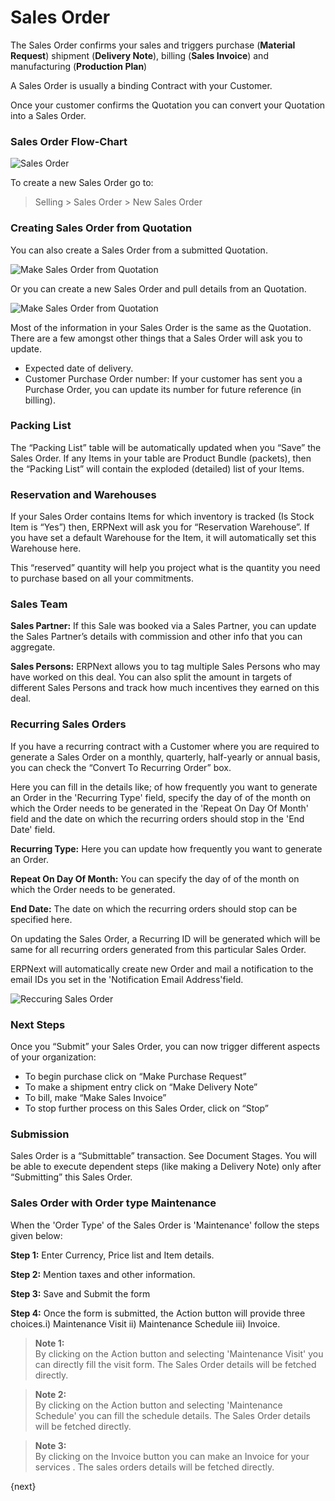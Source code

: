 # Sales Order

The Sales Order confirms your sales and triggers purchase (**Material
Request**) shipment (**Delivery Note**), billing (**Sales Invoice**) and
manufacturing (**Production Plan**)

A Sales Order is usually a binding Contract with your Customer.

Once your customer confirms the Quotation you can convert your Quotation into
a Sales Order.

### Sales Order Flow-Chart

![Sales Order](assets/old_images/erpnext/sales-order-f.jpg)

To create a new Sales Order go to:

> Selling > Sales Order > New Sales Order

### Creating Sales Order from Quotation

You can also create a Sales Order from a submitted Quotation.

<img class="screenshot" alt="Make Sales Order from Quotation" src="assets/img/selling/make-SO-from-quote.png">

Or you can create a new Sales Order and pull details from an Quotation.

<img class="screenshot" alt="Make Sales Order from Quotation" src="assets/img/selling/make-so.gif">

Most of the information in your Sales Order is the same as the Quotation.
There are a few amongst other things that a Sales Order will ask you to
update.

  * Expected date of delivery.
  * Customer Purchase Order number: If your customer has sent you a Purchase Order, you can update its number for future reference (in billing).

### Packing List

The “Packing List” table will be automatically updated when you “Save” the
Sales Order. If any Items in your table are Product Bundle (packets), then the
“Packing List” will contain the exploded (detailed) list of your Items.

### Reservation and Warehouses

If your Sales Order contains Items for which inventory is tracked (Is Stock
Item is “Yes”) then, ERPNext will ask you for “Reservation Warehouse”. If you
have set a default Warehouse for the Item, it will automatically set this
Warehouse here.

This “reserved” quantity will help you project what is the quantity you need
to purchase based on all your commitments.

### Sales Team

**Sales Partner:** If this Sale was booked via a Sales Partner, you can update the Sales Partner’s details with commission and other info that you can aggregate.

**Sales Persons:** ERPNext allows you to tag multiple Sales Persons who may have worked on this deal. You can also split the amount in targets of different Sales Persons and track how much incentives they earned on this deal.

### Recurring Sales Orders

If you have a recurring contract with a Customer where you are required to generate a Sales Order on a monthly, quarterly, half-yearly or annual basis, you can check the “Convert To Recurring Order” box. 

Here you can fill in the details like; of how frequently you want to generate an Order in the 'Recurring Type' field, specify the day of of the month on which the Order needs to be generated in the 'Repeat On Day Of Month' field and the date on which the recurring orders should stop in the 'End Date' field.

**Recurring Type:** Here you can update how frequently you want to generate an Order.

**Repeat On Day Of Month:** You can specify the day of of the month on which the Order needs to be generated.

**End Date:** The date on which the recurring orders should stop can be specified here.

On updating the Sales Order, a Recurring ID will be generated which will be same for all recurring orders generated from this particular Sales Order.

ERPNext will automatically create new Order and mail a notification to the email IDs you set in the 'Notification Email Address'field.

<img class="screenshot" alt="Reccuring Sales Order" src="assets/img/selling/recurring-sales-order.png">

### Next Steps

Once you “Submit” your Sales Order, you can now trigger different aspects of
your organization:

  * To begin purchase click on “Make Purchase Request”
  * To make a shipment entry click on “Make Delivery Note”
  * To bill, make “Make Sales Invoice”
  * To stop further process on this Sales Order, click on “Stop”

### Submission

Sales Order is a “Submittable” transaction. See Document Stages. You will be
able to execute dependent steps (like making a Delivery Note) only after
“Submitting” this Sales Order.

### Sales Order with Order type Maintenance

When the 'Order Type' of the Sales Order is 'Maintenance' follow the steps
given below:

__Step 1:__ Enter Currency, Price list and Item details.

__Step 2:__ Mention taxes and other information.

__Step 3:__ Save and Submit the form

__Step 4:__ Once the form is submitted, the Action button will provide three
choices.i) Maintenance Visit ii) Maintenance Schedule iii) Invoice.



> **Note 1:**   
By clicking on the Action button and selecting 'Maintenance Visit' you can directly fill the visit form. The Sales Order details will be fetched directly.    

> **Note 2:**    
By clicking on the Action button and selecting 'Maintenance Schedule' you can fill the schedule details. The Sales Order details will be fetched directly.

> **Note 3:**    
By clicking on the Invoice button you can make an Invoice for your
services . The sales orders details will be fetched directly.

{next}
